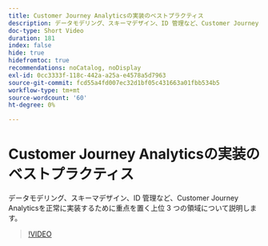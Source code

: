 ```yaml
---
title: Customer Journey Analyticsの実装のベストプラクティス
description: データモデリング、スキーマデザイン、ID 管理など、Customer Journey Analyticsを正常に実装するために重点を置く上位 3 つの領域について説明します。
doc-type: Short Video
duration: 181
index: false
hide: true
hidefromtoc: true
recommendations: noCatalog, noDisplay
exl-id: 0cc3333f-118c-442a-a25a-e4578a5d7963
source-git-commit: fcd55a4fd007ec32d1bf05c431663a01fbb534b5
workflow-type: tm+mt
source-wordcount: '60'
ht-degree: 0%

---
```


# Customer Journey Analyticsの実装のベストプラクティス

データモデリング、スキーマデザイン、ID 管理など、Customer Journey Analyticsを正常に実装するために重点を置く上位 3 つの領域について説明します。

<!-- 62_S655_3442541_180_implementation-best-practices-for-customer-journey-analytics -->
>[!VIDEO](https://video.tv.adobe.com/v/3460254/?learn=on&enablevpops=true&captions=jpn)
